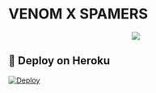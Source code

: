 # VENOM X SPAMERS

<p align="center">
  <img src="https://te.legra.ph/file/766528e8b576f8d74d336.jpg">
</p>

## 🚀 Deploy on Heroku 
[![Deploy](https://www.herokucdn.com/deploy/button.svg)](https://heroku.com/deploy?template=https://github.com/ERR0rMK/VenomXSpam)
